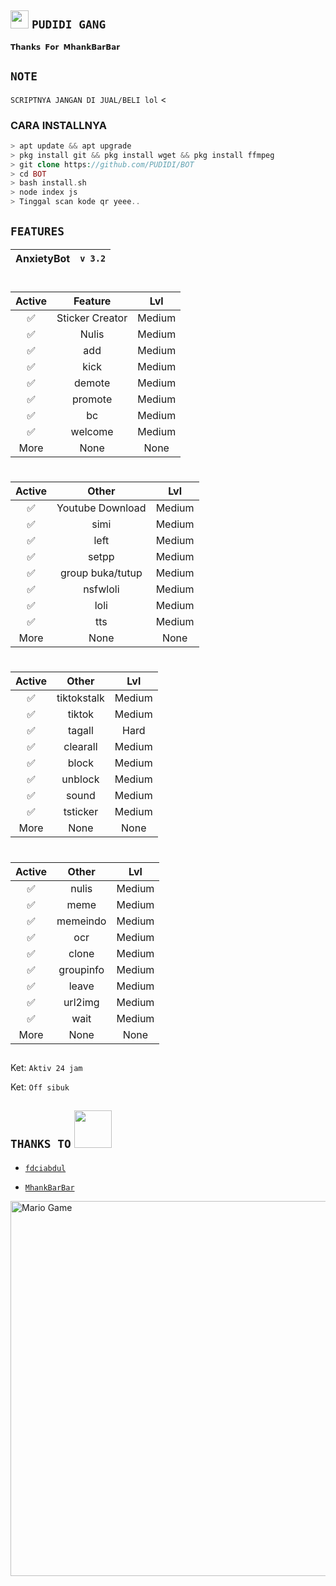 ## <img src="https://github.com/TheDudeThatCode/TheDudeThatCode/blob/master/Assets/Hi.gif" width="29px"> `PUDIDI GANG`
<p align="center">

</details>

``𝗧𝗵𝗮𝗻𝗸𝘀 𝗙𝗼𝗿 𝗠𝗵𝗮𝗻𝗸𝗕𝗮𝗿𝗕𝗮𝗿``

## ``NOTE``
`SCRIPTNYA JANGAN DI JUAL/BELI lol`
<</div>

### CARA INSTALLNYA
```php
> apt update && apt upgrade
> pkg install git && pkg install wget && pkg install ffmpeg
> git clone https://github.com/PUDIDI/BOT
> cd BOT
> bash install.sh
> node index js
> Tinggal scan kode qr yeee..
```
</details>

## ``FEATURES`` 

| AnxietyBot    |         ```v 3.2```             |             
| :-----------: | :-----------------------------: |

#

| Active         |                 Feature          |   Lvl  |
| :-----------:  | :------------------------------: | :----: |
|       ✅       | Sticker Creator                  | Medium |
|       ✅       | Nulis                            | Medium |
|       ✅       | add                              | Medium |
|       ✅       | kick                             | Medium |
|       ✅       | demote                           | Medium |
|       ✅       | promote                          | Medium |
|       ✅       | bc                               | Medium |
|       ✅       | welcome                          | Medium |
|           More                  | None            | None   |

#


| Active         |          Other                  |   Lvl  | 
| :-----------:  | :-----------------------------: | :----: |
|       ✅       | Youtube Download                | Medium |
|       ✅       | simi                            | Medium |
|       ✅       | left                            | Medium |
|       ✅       | setpp                           | Medium |
|       ✅       | group buka/tutup                | Medium |
|       ✅       | nsfwloli                        | Medium |
|       ✅       | loli                            | Medium |
|       ✅       | tts                             | Medium |
|           More                  | None           | None   |

#


| Active         |        Other                    |   Lvl  |
| :-----------:  | :-----------------------------: | :----: |
|       ✅       | tiktokstalk                     | Medium |
|       ✅       | tiktok                          | Medium |
|       ✅       | tagall                          | Hard   |
|       ✅       | clearall                        | Medium |
|       ✅       | block                           | Medium |
|       ✅       | unblock                         | Medium |
|       ✅       | sound                           | Medium |
|       ✅       | tsticker                        | Medium |
|            More                 | None           | None   | 

#


| Active         |         Other                   |   Lvl  |
| :-----------:  | :-----------------------------: | :----: |
|       ✅       | nulis                           | Medium |
|       ✅       | meme                            | Medium |
|       ✅       | memeindo                        | Medium |
|       ✅       | ocr                             | Medium |
|       ✅       | clone                           | Medium |
|       ✅       | groupinfo                       | Medium |
|       ✅       | leave                           | Medium |
|       ✅       | url2img                         | Medium |
|       ✅       | wait                            | Medium |
|            More                  | None          | None   |

##

Ket: ````Aktiv 24 jam````

Ket: ````Off sibuk````

## ``THANKS TO`` <img src="https://github.com/TheDudeThatCode/TheDudeThatCode/blob/master/Assets/Handshake.gif" width="60px">

* [`fdciabdul`](https://github.com/fdciabdul/termux-whatsapp-bot)

* [`MhankBarBar`](https://github.com/MhankBarBar/whatsapp-bot)
<img src="https://github.com/TheDudeThatCode/TheDudeThatCode/blob/master/Assets/dino.gif" alt="Mario Game" width="600" />

